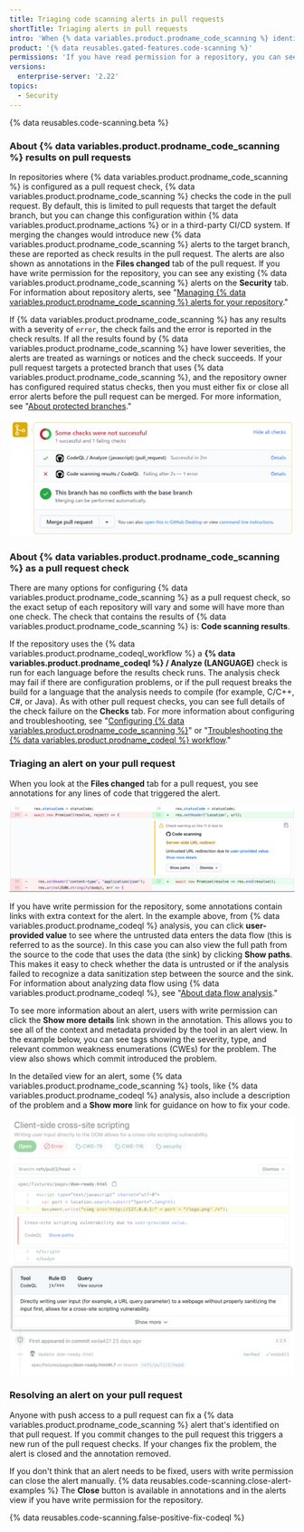```yaml
---
title: Triaging code scanning alerts in pull requests
shortTitle: Triaging alerts in pull requests
intro: 'When {% data variables.product.prodname_code_scanning %} identifies a problem in a pull request, you can review the highlighted code and resolve the alert.'
product: '{% data reusables.gated-features.code-scanning %}'
permissions: 'If you have read permission for a repository, you can see annotations on pull requests. With write permission, you can see detailed information and resolve {% data variables.product.prodname_code_scanning %} alerts for that repository.'
versions:
  enterprise-server: '2.22'
topics:
  - Security
---
```


<!--See /content/code-security/secure-coding for the latest version of this article -->

{% data reusables.code-scanning.beta %}

### About {% data variables.product.prodname_code_scanning %} results on pull requests

In repositories where {% data variables.product.prodname_code_scanning %} is configured as a pull request check, {% data variables.product.prodname_code_scanning %} checks the code in the pull request. By default, this is limited to pull requests that target the default branch, but you can change this configuration within {% data variables.product.prodname_actions %} or in a third-party CI/CD system. If merging the changes would introduce new {% data variables.product.prodname_code_scanning %} alerts to the target branch, these are reported as check results in the pull request. The alerts are also shown as annotations in the **Files changed** tab of the pull request. If you have write permission for the repository, you can see any existing {% data variables.product.prodname_code_scanning %} alerts on the **Security** tab. For information about repository alerts, see "[Managing {% data variables.product.prodname_code_scanning %} alerts for your repository](/github/finding-security-vulnerabilities-and-errors-in-your-code/managing-code-scanning-alerts-for-your-repository)."

If {% data variables.product.prodname_code_scanning %} has any results with a severity of `error`, the check fails and the error is reported in the check results. If all the results found by {% data variables.product.prodname_code_scanning %} have lower severities, the alerts are treated as warnings or notices and the check succeeds. If your pull request targets a protected branch that uses {% data variables.product.prodname_code_scanning %}, and the repository owner has configured required status checks, then you must either fix or close all error alerts before the pull request can be merged. For more information, see "[About protected branches](/github/administering-a-repository/about-protected-branches#require-status-checks-before-merging)."

![Failed {% data variables.product.prodname_code_scanning %} check on a pull request](/assets/images/help/repository/code-scanning-check-failure.png)

### About {% data variables.product.prodname_code_scanning %} as a pull request check

There are many options for configuring {% data variables.product.prodname_code_scanning %} as a pull request check, so the exact setup of each repository will vary and some will have more than one check. The check that contains the results of {% data variables.product.prodname_code_scanning %} is: **Code scanning results**.

If the repository uses the {% data variables.product.prodname_codeql_workflow %} a **{% data variables.product.prodname_codeql %} / Analyze (LANGUAGE)** check is run for each language before the results check runs. The analysis check may fail if there are configuration problems, or if the pull request breaks the build for a language that the analysis needs to compile (for example, C/C++, C#, or Java). As with other pull request checks, you can see full details of the check failure on the **Checks** tab. For more information about configuring and troubleshooting, see "[Configuring {% data variables.product.prodname_code_scanning %}](/github/finding-security-vulnerabilities-and-errors-in-your-code/configuring-code-scanning)" or "[Troubleshooting the {% data variables.product.prodname_codeql %} workflow](/github/finding-security-vulnerabilities-and-errors-in-your-code/troubleshooting-the-codeql-workflow)."

### Triaging an alert on your pull request

When you look at the **Files changed** tab for a pull request, you see annotations for any lines of code that triggered the alert.

![Alert annotation within a pull request diff](/assets/images/help/repository/code-scanning-pr-annotation.png)

If you have write permission for the repository, some annotations contain links with extra context for the alert. In the example above, from {% data variables.product.prodname_codeql %} analysis, you can click **user-provided value** to see where the untrusted data enters the data flow (this is referred to as the source). In this case you can also view the full path from the source to the code that uses the data (the sink) by clicking **Show paths**. This makes it easy to check whether the data is untrusted or if the analysis failed to recognize a data sanitization step between the source and the sink. For information about analyzing data flow using {% data variables.product.prodname_codeql %}, see "[About data flow analysis](https://codeql.github.com/docs/writing-codeql-queries/about-data-flow-analysis/)."

To see more information about an alert, users with write permission can click the **Show more details** link shown in the annotation. This allows you to see all of the context and metadata provided by the tool in an alert view. In the example below, you can see tags showing the severity, type, and relevant common weakness enumerations (CWEs) for the problem. The view also shows which commit introduced the problem.

In the detailed view for an alert, some {% data variables.product.prodname_code_scanning %} tools, like {% data variables.product.prodname_codeql %} analysis, also include a description of the problem and a **Show more** link for guidance on how to fix your code.

![Alert description and link to show more information](/assets/images/help/repository/code-scanning-pr-alert.png)

### Resolving an alert on your pull request

Anyone with push access to a pull request can fix a {% data variables.product.prodname_code_scanning %} alert that's identified on that pull request. If you commit changes to the pull request this triggers a new run of the pull request checks. If your changes fix the problem, the alert is closed and the annotation removed.

If you don't think that an alert needs to be fixed, users with write permission can close the alert manually. {% data reusables.code-scanning.close-alert-examples %} The **Close** button is available in annotations and in the alerts view if you have write permission for the repository.

{% data reusables.code-scanning.false-positive-fix-codeql %}
